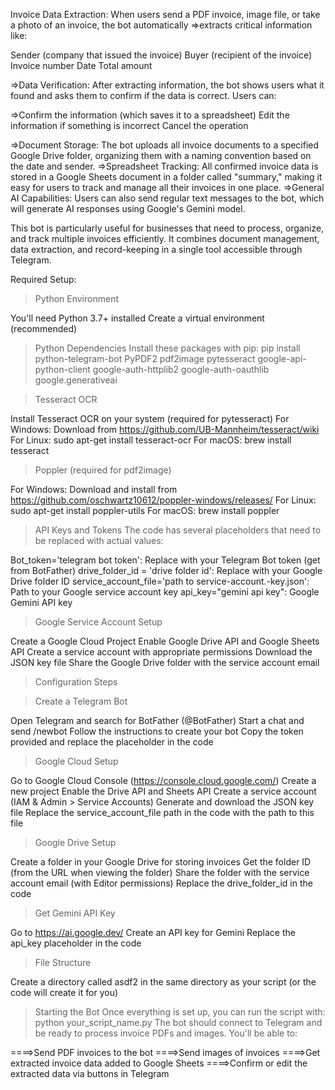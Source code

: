 
Invoice Data Extraction: When users send a PDF invoice, image file, or take a photo of an invoice, the bot automatically 
=>extracts critical information like:

  Sender (company that issued the invoice)
  Buyer (recipient of the invoice)
  Invoice number
  Date
  Total amount

=>Data Verification: After extracting information, the bot shows users what it found and asks them to confirm if the data is correct. Users can:

=>Confirm the information (which saves it to a spreadsheet)
  Edit the information if something is incorrect
  Cancel the operation

=>Document Storage: The bot uploads all invoice documents to a specified Google Drive folder, organizing them with a naming convention based on the date and sender.
=>Spreadsheet Tracking: All confirmed invoice data is stored in a Google Sheets document in a folder called "summary," making it easy for users to track and manage all their invoices in one place.
=>General AI Capabilities: Users can also send regular text messages to the bot, which will generate AI responses using Google's Gemini model.

This bot is particularly useful for businesses that need to process, organize, and track multiple invoices efficiently. It combines document management, data extraction, and record-keeping in a single tool accessible through Telegram.


Required Setup:

>Python Environment

You'll need Python 3.7+ installed
Create a virtual environment (recommended)


>Python Dependencies
Install these packages with pip:
pip install python-telegram-bot PyPDF2 pdf2image pytesseract google-api-python-client google-auth-httplib2 google-auth-oauthlib google.generativeai

>Tesseract OCR

Install Tesseract OCR on your system (required for pytesseract)
For Windows: Download from https://github.com/UB-Mannheim/tesseract/wiki
For Linux: sudo apt-get install tesseract-ocr
For macOS: brew install tesseract


>Poppler (required for pdf2image)

For Windows: Download and install from https://github.com/oschwartz10612/poppler-windows/releases/
For Linux: sudo apt-get install poppler-utils
For macOS: brew install poppler


>API Keys and Tokens
The code has several placeholders that need to be replaced with actual values:

Bot_token='telegram bot token': Replace with your Telegram Bot token (get from BotFather)
drive_folder_id = 'drive folder id': Replace with your Google Drive folder ID
service_account_file='path to service-account.-key.json': Path to your Google service account key
api_key="gemini api key": Google Gemini API key


>Google Service Account Setup

Create a Google Cloud Project
Enable Google Drive API and Google Sheets API
Create a service account with appropriate permissions
Download the JSON key file
Share the Google Drive folder with the service account email



>Configuration Steps

>Create a Telegram Bot

Open Telegram and search for BotFather (@BotFather)
Start a chat and send /newbot
Follow the instructions to create your bot
Copy the token provided and replace the placeholder in the code


>Google Cloud Setup

Go to Google Cloud Console (https://console.cloud.google.com/)
Create a new project
Enable the Drive API and Sheets API
Create a service account (IAM & Admin > Service Accounts)
Generate and download the JSON key file
Replace the service_account_file path in the code with the path to this file


>Google Drive Setup

Create a folder in your Google Drive for storing invoices
Get the folder ID (from the URL when viewing the folder)
Share the folder with the service account email (with Editor permissions)
Replace the drive_folder_id in the code


>Get Gemini API Key

Go to https://ai.google.dev/
Create an API key for Gemini
Replace the api_key placeholder in the code


>File Structure

Create a directory called asdf2 in the same directory as your script (or the code will create it for you)



>Starting the Bot
Once everything is set up, you can run the script with:
python your_script_name.py
The bot should connect to Telegram and be ready to process invoice PDFs and images. You'll be able to:

====>Send PDF invoices to the bot
====>Send images of invoices
====>Get extracted invoice data added to Google Sheets
====>Confirm or edit the extracted data via buttons in Telegram
